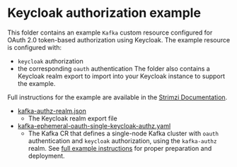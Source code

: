 # Keycloak authorization example

This folder contains an example `Kafka` custom resource configured for OAuth 2.0 token-based authorization using Keycloak. The example resource is configured with: 
- `keycloak` authorization 
- the corresponding `oauth` authentication
The folder also contains a Keycloak realm export to import into your Keycloak instance to support the example.

Full instructions for the example are available in the [Strimzi Documentation](https://strimzi.io/docs/operators/0.31.1/using.html#con-oauth-authorization-keycloak-example).

* [kafka-authz-realm.json](./kafka-authz-realm.json)
    * The Keycloak realm export file
* [kafka-ephemeral-oauth-single-keycloak-authz.yaml](./kafka-ephemeral-oauth-single-keycloak-authz.yaml)
    * The Kafka CR that defines a single-node Kafka cluster with `oauth` authentication and `keycloak` authorization,
    using the `kafka-authz` realm. See [full example instructions](https://strimzi.io/docs/operators/0.31.1/using.html#con-oauth-authorization-keycloak-example) for proper preparation and deployment.

